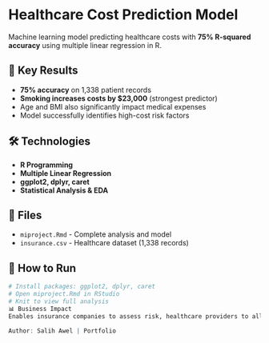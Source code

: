 # Healthcare Cost Prediction Model

Machine learning model predicting healthcare costs with **75% R-squared accuracy** using multiple linear regression in R.

## 🎯 Key Results
- **75% accuracy** on 1,338 patient records
- **Smoking increases costs by $23,000** (strongest predictor)
- Age and BMI also significantly impact medical expenses
- Model successfully identifies high-cost risk factors

## 🛠️ Technologies
- **R Programming**
- **Multiple Linear Regression** 
- **ggplot2, dplyr, caret**
- **Statistical Analysis & EDA**

## 📁 Files
- `miproject.Rmd` - Complete analysis and model
- `insurance.csv` - Healthcare dataset (1,338 records)

## 🚀 How to Run
```r
# Install packages: ggplot2, dplyr, caret
# Open miproject.Rmd in RStudio
# Knit to view full analysis
📊 Business Impact
Enables insurance companies to assess risk, healthcare providers to allocate resources, and patients to select appropriate insurance plans based on predicted costs.

Author: Salih Awel | Portfolio
